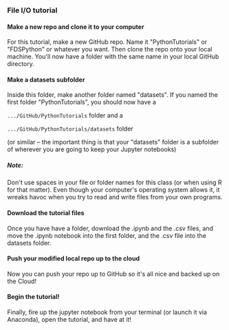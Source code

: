 ### File I/O tutorial

#### Make a new repo and clone it to your computer
For this tutorial, make a new GitHub repo. Name it "PythonTutorials" or "FDSPython" or whatever you want. Then clone the repo onto your local machine. You'll now have a folder with the same name in your local GitHub directory. 

#### Make a datasets subfolder
Inside this folder, make another folder named "datasets". If you named the first folder "PythonTutorials", you should now have a

``.../GitHub/PythonTutorials`` folder and a

``.../GitHub/PythonTutorials/datasets`` folder 

(or similar – the important thing is that your "datasets" folder is a subfolder of wherever you are going to keep your Jupyter notebooks)

##### Note: 
Don't use spaces in your file or folder names for this class (or when using R for that matter). Even though your computer's operating system allows it, it wreaks havoc when you try to read and write files from your own programs.

#### Download the tutorial files
Once you have have a folder, download the .ipynb and the .csv files, and move the .ipynb notebook into the first folder, and the .csv file into the datasets folder. 

#### Push your modified local repo up to the cloud
Now you can push your repo up to GitHub so it's all nice and backed up on the Cloud!

#### Begin the tutorial!
Finally, fire up the jupyter notebook from your terminal (or launch it via Anaconda), open the tutorial, and have at it!

